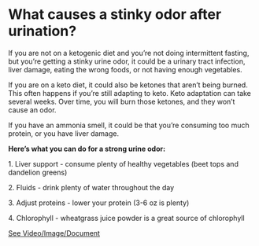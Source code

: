 # What causes a stinky odor after urination?

If you are not on a ketogenic diet and you’re not doing intermittent fasting, but you’re getting a stinky urine odor, it could be a urinary tract infection, liver damage, eating the wrong foods, or not having enough vegetables.

If you are on a keto diet, it could also be ketones that aren’t being burned. This often happens if you’re still adapting to keto. Keto adaptation can take several weeks. Over time, you will burn those ketones, and they won’t cause an odor.

If you have an ammonia smell, it could be that you’re consuming too much protein, or you have liver damage.

**Here’s what you can do for a strong urine odor:**

1\. Liver support - consume plenty of healthy vegetables (beet tops and dandelion greens)

2\. Fluids - drink plenty of water throughout the day

3\. Adjust proteins - lower your protein (3-6 oz is plenty)

4\. Chlorophyll - wheatgrass juice powder is a great source of chlorophyll

 [See Video/Image/Document](https://hls-player.drberg.com/asset?path=migrated-assets/pee-smells-bad-what-causes-strong-stinky-odor-after-urination-drberg)